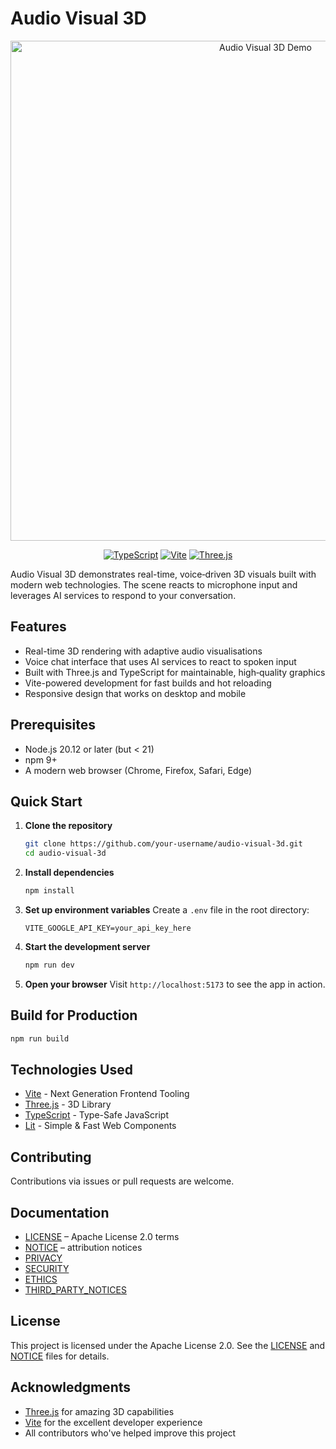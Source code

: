 # Audio Visual 3D

<div align="center">
  <img width="800" alt="Audio Visual 3D Demo" src="(https://audio-visual-3d-app.netlify.app/)" />

  [![TypeScript](https://img.shields.io/badge/TypeScript-4.5.5-blue.svg)](https://www.typescriptlang.org/)
  [![Vite](https://img.shields.io/badge/Vite-3.0+-blueviolet.svg)](https://vitejs.dev/)
  [![Three.js](https://img.shields.io/badge/Three.js-r140-000000.svg)](https://threejs.org/)
</div>

Audio Visual 3D demonstrates real-time, voice‑driven 3D visuals built with modern web technologies. The scene reacts to microphone input and leverages AI services to respond to your conversation.

## Features

- Real-time 3D rendering with adaptive audio visualisations
- Voice chat interface that uses AI services to react to spoken input
- Built with Three.js and TypeScript for maintainable, high‑quality graphics
- Vite-powered development for fast builds and hot reloading
- Responsive design that works on desktop and mobile

## Prerequisites

- Node.js 20.12 or later (but < 21)
- npm 9+
- A modern web browser (Chrome, Firefox, Safari, Edge)

## Quick Start

1. **Clone the repository**
   ```bash
   git clone https://github.com/your-username/audio-visual-3d.git
   cd audio-visual-3d
   ```

2. **Install dependencies**
   ```bash
   npm install
   ```

3. **Set up environment variables**
   Create a `.env` file in the root directory:
   ```env
   VITE_GOOGLE_API_KEY=your_api_key_here
   ```

4. **Start the development server**
   ```bash
   npm run dev
   ```

5. **Open your browser**
   Visit `http://localhost:5173` to see the app in action.

## Build for Production

```bash
npm run build
```

## Technologies Used

- [Vite](https://vitejs.dev/) - Next Generation Frontend Tooling
- [Three.js](https://threejs.org/) - 3D Library
- [TypeScript](https://www.typescriptlang.org/) - Type-Safe JavaScript
- [Lit](https://lit.dev/) - Simple & Fast Web Components

## Contributing

Contributions via issues or pull requests are welcome.

## Documentation

- [LICENSE](LICENSE) – Apache License 2.0 terms
- [NOTICE](NOTICE) – attribution notices
- [PRIVACY](PRIVACY.md)
- [SECURITY](SECURITY.md)
- [ETHICS](ETHICS.md)
- [THIRD_PARTY_NOTICES](THIRD_PARTY_NOTICES.txt)

## License

This project is licensed under the Apache License 2.0. See the [LICENSE](LICENSE) and [NOTICE](NOTICE) files for details.

## Acknowledgments

- [Three.js](https://threejs.org/) for amazing 3D capabilities
- [Vite](https://vitejs.dev/) for the excellent developer experience
- All contributors who've helped improve this project
